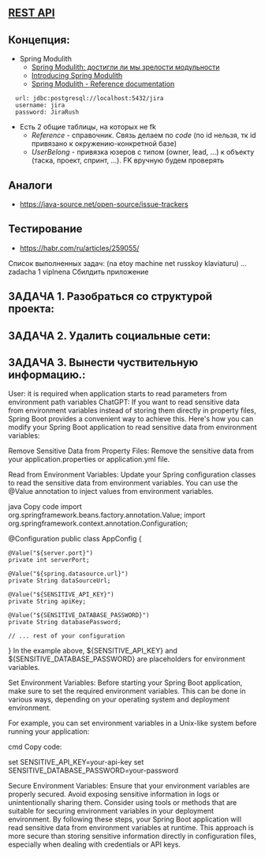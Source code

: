 ## [REST API](http://localhost:8080/doc)

## Концепция:

- Spring Modulith
    - [Spring Modulith: достигли ли мы зрелости модульности](https://habr.com/ru/post/701984/)
    - [Introducing Spring Modulith](https://spring.io/blog/2022/10/21/introducing-spring-modulith)
    - [Spring Modulith - Reference documentation](https://docs.spring.io/spring-modulith/docs/current-SNAPSHOT/reference/html/)

```
  url: jdbc:postgresql://localhost:5432/jira
  username: jira
  password: JiraRush
```

- Есть 2 общие таблицы, на которых не fk
    - _Reference_ - справочник. Связь делаем по _code_ (по id нельзя, тк id привязано к окружению-конкретной базе)
    - _UserBelong_ - привязка юзеров с типом (owner, lead, ...) к объекту (таска, проект, спринт, ...). FK вручную будем
      проверять

## Аналоги

- https://java-source.net/open-source/issue-trackers

## Тестирование

- https://habr.com/ru/articles/259055/

Список выполненных задач: 
(na etoy machine net russkoy klaviaturu)
... zadacha 1 viplnena
Сбилдить приложение

## ЗАДАЧА 1. Разобраться со структурой проекта:




## ЗАДАЧА 2. Удалить социальные сети:




## ЗАДАЧА 3. Вынести чуствительную информацию.:

User: 
it is required when application starts to read parameters from environment path variables
ChatGPT:
If you want to read sensitive data from environment variables instead of storing them directly in property files, Spring Boot provides a convenient way to achieve this. Here's how you can modify your Spring Boot application to read sensitive data from environment variables:

Remove Sensitive Data from Property Files:
Remove the sensitive data from your application.properties or application.yml file.

Read from Environment Variables:
Update your Spring configuration classes to read the sensitive data from environment variables. You can use the @Value annotation to inject values from environment variables.

java
Copy code
import org.springframework.beans.factory.annotation.Value;
import org.springframework.context.annotation.Configuration;

@Configuration
public class AppConfig {

    @Value("${server.port}")
    private int serverPort;

    @Value("${spring.datasource.url}")
    private String dataSourceUrl;

    @Value("${SENSITIVE_API_KEY}")
    private String apiKey;

    @Value("${SENSITIVE_DATABASE_PASSWORD}")
    private String databasePassword;

    // ... rest of your configuration
}
In the example above, ${SENSITIVE_API_KEY} and ${SENSITIVE_DATABASE_PASSWORD} are placeholders for environment variables.

Set Environment Variables:
Before starting your Spring Boot application, make sure to set the required environment variables. This can be done in various ways, depending on your operating system and deployment environment.

For example, you can set environment variables in a Unix-like system before running your application:

cmd
Copy code:
>
set SENSITIVE_API_KEY=your-api-key
set SENSITIVE_DATABASE_PASSWORD=your-password
>
> 
Secure Environment Variables:
Ensure that your environment variables are properly secured. Avoid exposing sensitive information in logs or unintentionally sharing them. Consider using tools or methods that are suitable for securing environment variables in your deployment environment.
By following these steps, your Spring Boot application will read sensitive data from environment variables at runtime. This approach is more secure than storing sensitive information directly in configuration files, especially when dealing with credentials or API keys.